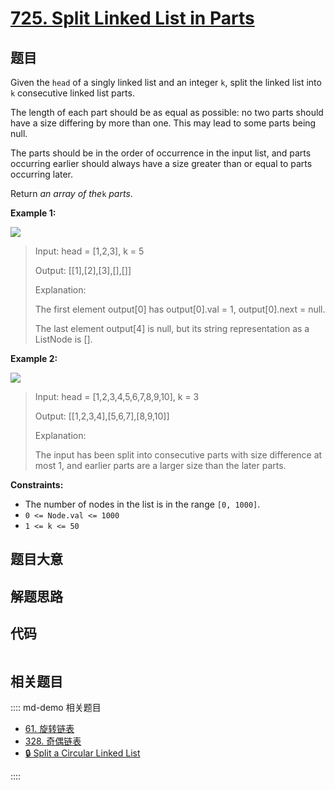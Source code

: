 # [725. Split Linked List in Parts](https://leetcode.com/problems/split-linked-list-in-parts)

## 题目

Given the `head` of a singly linked list and an integer `k`, split the linked
list into `k` consecutive linked list parts.

The length of each part should be as equal as possible: no two parts should
have a size differing by more than one. This may lead to some parts being
null.

The parts should be in the order of occurrence in the input list, and parts
occurring earlier should always have a size greater than or equal to parts
occurring later.

Return _an array of the_`k` _parts_.



**Example 1:**

![](https://assets.leetcode.com/uploads/2021/06/13/split1-lc.jpg)

> Input: head = [1,2,3], k = 5
> 
> Output: [[1],[2],[3],[],[]]
> 
> Explanation:
> 
> The first element output[0] has output[0].val = 1, output[0].next = null.
> 
> The last element output[4] is null, but its string representation as a ListNode is [].

**Example 2:**

![](https://assets.leetcode.com/uploads/2021/06/13/split2-lc.jpg)

> Input: head = [1,2,3,4,5,6,7,8,9,10], k = 3
> 
> Output: [[1,2,3,4],[5,6,7],[8,9,10]]
> 
> Explanation:
> 
> The input has been split into consecutive parts with size difference at most 1, and earlier parts are a larger size than the later parts.

**Constraints:**

  * The number of nodes in the list is in the range `[0, 1000]`.
  * `0 <= Node.val <= 1000`
  * `1 <= k <= 50`


## 题目大意

## 解题思路

## 代码

```javascript

```

## 相关题目

:::: md-demo 相关题目
- [61. 旋转链表](./0061.md)
- [328. 奇偶链表](./0328.md)
- [🔒 Split a Circular Linked List](https://leetcode.com/problems/split-a-circular-linked-list)

::::
